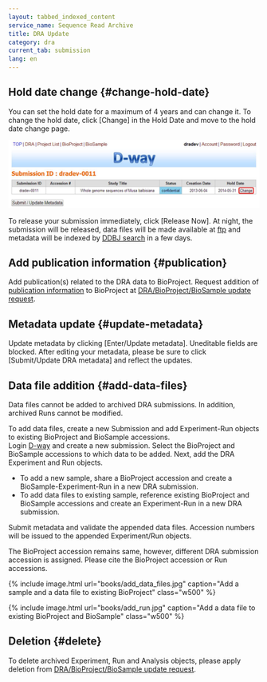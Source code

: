 ```yaml
---
layout: tabbed_indexed_content
service_name: Sequence Read Archive
title: DRA Update
category: dra
current_tab: submission
lang: en
---
```


## Hold date change {#change-hold-date}

You can set the hold date for a maximum of 4 years and can change it. To
change the hold date, click [Change] in the Hold Date and move to the hold date change page.

<a href="/assets/images/books/hold_date.jpg" title="Change hold date" class="group1"><img src="/assets/images/books/hold_date.jpg" alt="Change hold date" title="Change hold date" class="w400"></a>

To release your submission immediately, click [Release Now]. At night, the submission will be released, data files will be made
available at [ftp](https://ddbj.nig.ac.jp/public/ddbj_database/dra/fastq/) and metadata will be indexed by [DDBJ search](https://ddbj.nig.ac.jp/search) in a few days.

## Add publication information {#publication}

Add publication(s) related to the DRA data to BioProject.
Request addition of [publication information](/bioproject/project-info-e.html#Publication) to BioProject at [DRA/BioProject/BioSample update request](https://forms.gle/T7faNoDCvmQoTiWq9).

## Metadata update  {#update-metadata}

Update metadata by clicking [Enter/Update metadata]. Uneditable fields are blocked. After editing your metadata, please be sure to click [Submit/Update DRA metadata] and reflect the updates.

## Data file addition {#add-data-files}

<div class="attention">
Data files cannot be added to archived DRA submissions. In addition, archived Runs cannot be modified.
</div>

To add data files, create a new Submission and add Experiment-Run objects to existing BioProject and BioSample accessions.  
Login [D-way](https://ddbj.nig.ac.jp/D-way/) and create a new submission. 
Select the BioProject and BioSample accessions to which data to be added. Next, add the DRA Experiment and Run objects.

- To add a new sample, share a BioProject accession and create a BioSample-Experiment-Run in a new DRA submission.
- To add data files to existing sample, reference existing BioProject and BioSample accessions and create an Experiment-Run in a new DRA submission.

Submit metadata and validate the appended data files. Accession numbers
will be issued to the appended Experiment/Run objects.

<div class="attention">
The BioProject accession remains same, however, different DRA submission accession is assigned. Please cite the BioProject accession or Run accessions.
</div>

{% include image.html url="books/add_data_files.jpg" caption="Add a sample and a data file to existing BioProject" class="w500" %}

{% include image.html url="books/add_run.jpg" caption="Add a data file to existing BioProject and BioSample" class="w500" %}

## Deletion  {#delete}

To delete archived Experiment, Run and Analysis objects, please apply deletion from [DRA/BioProject/BioSample update request](https://forms.gle/T7faNoDCvmQoTiWq9).
